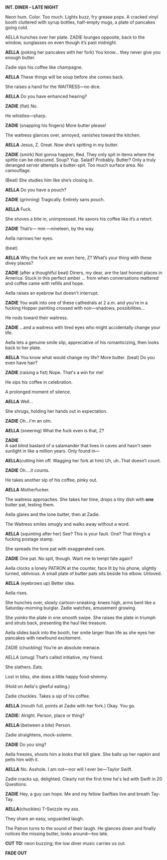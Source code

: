 **INT. DINER – LATE NIGHT**

Neon hum. Color. Too much. Lights buzz, fry grease pops. A cracked vinyl booth cluttered with syrup bottles, half-empty mugs, a plate of pancakes going cold.

AELLA hunches over her plate. ZADIE lounges opposite, back to the window, sunglasses on even though it’s past midnight.

**AELLA** (poking her pancakes with her fork) 
You know… they never give you enough butter.

Zadie sips his coffee like champagne.

**AELLA** 
These things will be soup before she comes back.

She raises a hand for the WAITRESS—no dice.

**AELLA** 
Do you have enhanced hearing?

**ZADIE** (flat) 
No.

He whistles—sharp.

**ZADIE** (snapping his fingers) 
More butter please!

The waitress glances over, annoyed, vanishes toward the kitchen.

**AELLA** 
Jesus, Z. Great. Now she’s spitting in my butter.

**ZADIE** (smirk) 
Not gonna happen, Red. They only spit in items where the spittle can be obscured. Soup? Yup. Salad? Probably. Butter? Only a truly deranged server attempts a butter-spit. Too much surface area. No camouflage.

(Beat) She studies him like she’s closing in.

**AELLA** 
Do you have a pouch?

**ZADIE** (grinning) 
Tragically. Entirely sans pouch.

**AELLA** 
Fuck.

She shoves a bite in, unimpressed. He savors his coffee like it’s a retort.

**ZADIE** 
That’s— mm —nineteen, by the way.

Aella narrows her eyes.

(beat)

**AELLA** 
Why the fuck are we even here, Z? What’s your thing with these divey places?

**ZADIE** (after a thoughtful beat) 
Diners, my dear, are the last honest places in America. Stuck in this perfect amber ... from when conversations mattered and coffee came with refills and hope.

Aella raises an eyebrow but doesn't interrupt.

**ZADIE** 
You walk into one of these cathedrals at 2 a.m. and you're in a fucking Hopper painting crossed with noir—shadows, possibilities...

He nods toward their waitress.

**ZADIE** 
...and a waitress with tired eyes who might accidentally change your life.

Aella lets a genuine smile slip, appreciative of his romanticizing, then looks back to her plate.

**AELLA** 
You know what would change my life? More butter. (beat) Do you even have hair?

**ZADIE** (raising a fist) 
Nope. That's a win for me!

He sips his coffee in celebration.

A prolonged moment of silence.

**AELLA** 
Well…

She shrugs, holding her hands out in expectation.

**ZADIE** 
Oh…I'm an olm. 

**AELLA** (sneering)
What the fuck even is that, Z?

**ZADIE**  
A sad blind bastard of a salamander that lives in caves and hasn't seen sunlight in like a million years. Only found in—

**AELLA**(cutting him off.  Wagging her fork at him)
Uh, uh..That doesn’t count.

**ZADIE**
Oh….it counts.

He takes another sip of his coffee, pinky out.

**AELLA** 
Motherfucker.

The waitress approaches. She takes her time, drops a tiny dish with **one** butter pat, testing them.

Aella glares and the lone butter, then at Zadie.

The Waitress smiles smugly and walks away without a word.

**AELLA** (squinting after her) 
See? This is your fault. One? That thing’s a fucking postage stamp.

She spreads the lone pat with exaggerated care.

**ZADIE** 
One pat. No spit, though. Want me to tempt fate again?

Aella clocks a lonely PATRON at the counter, face lit by his phone, slightly turned, oblivious. A small plate of butter pats sits beside his elbow. Unloved.

**AELLA** (eyebrows up) 
Better idea.

Aella rises.

She hunches over, slowly cartoon-sneaking: knees high, arms bent like a Saturday-morning burglar. Zadie watches, amusement growing.

She _yoinks_ the plate in one smooth swipe.  She raises the plate in triumph  and struts back, presenting the haul like treasure.

Aella slides back into the booth, her smile larger than life as she eyes her pancakes with newfound excitement.

ZADIE (chuckling) 
You’re an absolute menace.

AELLA (smug) 
That’s called initiative, my friend.

She slathers. Eats. 

Lost in bliss, she does a little happy food-shimmy.

(Hold on Aella's gleeful eating.)

Zadie chuckles.  Takes a sip of his coffee. 

**AELLA** (mouth full, points at Zadie with her fork.) 
Okay. You go.

**ZADIE:**
Alright.  Person, place or thing?

**AELLA:**(between a bite)
Person.

Zadie straightens, mock-solemn.

**ZADIE** Do you sing?

Aella freezes, shoots him a looks that kill glare.  She balls up her napkin and pelts him with it.

**AELLA** No. Asshole. I am not—nor will I ever be—Taylor Swift.

Zadie cracks up, delighted. Clearly not the first time he's led with Swift in 20 Questions.

**ZADIE** Hey, a guy can hope. Me and my fellow Swifties live and breath Tay-Tay.

**AELLA**(chuckles) T-Swizzle my ass.

They share an easy, unguarded laugh. 

The Patron turns to the sound of their laugh.  He glances down and finally notices the missing butter, looks around—too late.

**CUT TO:** neon buzzing; the low diner music carries us out.

**FADE OUT**